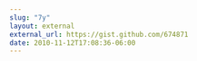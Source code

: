 ```yaml
---
slug: "7y"
layout: external
external_url: https://gist.github.com/674871
date: 2010-11-12T17:08:36-06:00
---
```


